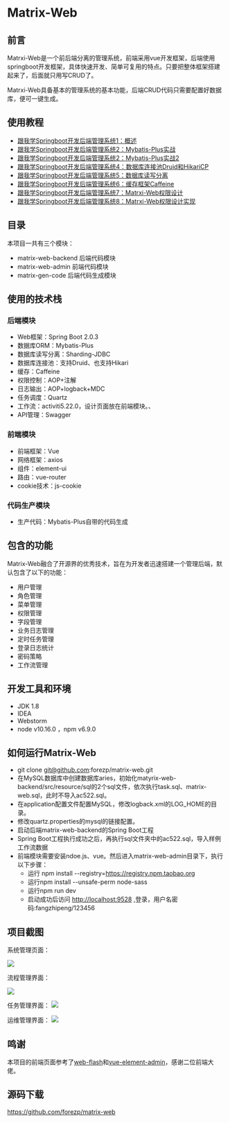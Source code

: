 # Matrix-Web

##  前言

Matrxi-Web是一个前后端分离的管理系统，前端采用vue开发框架，后端使用springboot开发框架，具体快速开发、简单可复用的特点。只要把整体框架搭建起来了，后面就只用写CRUD了。

Matrxi-Web具备基本的管理系统的基本功能，后端CRUD代码只需要配置好数据库，便可一键生成。

## 使用教程

- [跟我学Springboot开发后端管理系统1：概述](https://www.fangzhipeng.com/springboot/2020/05/01/mw-summary.html)
- [跟我学Springboot开发后端管理系统2：Mybatis-Plus实战](https://www.fangzhipeng.com/springboot/2020/05/02/mw-mybatis-plus.html)
- [跟我学Springboot开发后端管理系统2：Mybatis-Plus实战2](https://www.fangzhipeng.com/springboot/2020/05/03/mw-mybatis-plus2.html)
- [跟我学Springboot开发后端管理系统4：数据库连接池Druid和HikariCP](https://www.fangzhipeng.com/springboot/2020/05/04/mw-durid.html)
- [跟我学Springboot开发后端管理系统5：数据库读写分离](https://www.fangzhipeng.com/springboot/2020/05/05/mysql-rwp.html)
- [跟我学Springboot开发后端管理系统6：缓存框架Caffeine](https://www.fangzhipeng.com/springboot/2020/05/06/mw-caffine.html)
- [跟我学Springboot开发后端管理系统7：Matrxi-Web权限设计](https://www.fangzhipeng.com/springboot/2020/05/07/mw-permission.html)
- [跟我学Springboot开发后端管理系统8：Matrxi-Web权限设计实现](https://www.fangzhipeng.com/springboot/2020/05/08/permission-done.html)

## 目录

本项目一共有三个模块：

- matrix-web-backend 后端代码模块
- matrix-web-admin 前端代码模块
- matrix-gen-code 后端代码生成模块

##  使用的技术栈

### 后端模块

- Web框架：Spring Boot 2.0.3
- 数据库ORM：Mybatis-Plus
- 数据库读写分离：Sharding-JDBC
- 数据库连接池：支持Druid、也支持Hikari
- 缓存：Caffeine
- 权限控制：AOP+注解
- 日志输出：AOP+logback+MDC
- 任务调度：Quartz
- 工作流：activiti5.22.0，设计页面放在前端模块。、
- API管理：Swagger

### 前端模块

- 前端框架：Vue
- 网络框架：axios
- 组件：element-ui
- 路由：vue-router
- cookie技术：js-cookie

###  代码生产模块

- 生产代码：Mybatis-Plus自带的代码生成

## 包含的功能

Matrix-Web融合了开源界的优秀技术，旨在为开发者迅速搭建一个管理后端，默认包含了以下的功能：

- 用户管理
- 角色管理
- 菜单管理
- 权限管理
- 字段管理
- 业务日志管理
- 定时任务管理
- 登录日志统计
- 密码策略
- 工作流管理

##  开发工具和环境

- JDK 1.8
- IDEA
- Webstorm
- node v10.16.0 ，npm v6.9.0

## 如何运行Matrix-Web

- git clone git@github.com:forezp/matrix-web.git
- 在MySQL数据库中创建数据库aries，初始化matyrix-web-backend/src/resource/sql的2个sql文件，依次执行task.sql、matrix-web.sql，此时不导入ac522.sql。
- 在application配置文件配置MySQL，修改logback.xml的LOG_HOME的目录。
- 修改quartz.properties的mysql的链接配置。
- 启动后端matrix-web-backend的Spring Boot工程
- Spring Boot工程执行成功之后，再执行sql文件夹中的ac522.sql，导入样例工作流数据
- 前端模块需要安装ndoe.js、vue。然后进入matrix-web-admin目录下，执行以下步骤：
  - 运行 npm install --registry=https://registry.npm.taobao.org
  - 运行npm install --unsafe-perm node-sass
  - 运行npm run dev
  - 启动成功后访问 [http://localhost:9528](http://localhost:9528/) ,登录，用户名密码:fangzhipeng/123456

## 项目截图

系统管理页面：

![](https://static.javajike.com/img/2020/05/matrix/matrix-web01.png)

流程管理界面：

![](https://static.javajike.com/img/2020/05/matrix/matrix-web002.png)

任务管理界面： 
![](https://static.javajike.com/img/2020/05/matrix/matrix-web003.png)

运维管理界面：
![](https://static.javajike.com/img/2020/05/matrix/matrix-web004.png)

##  鸣谢

本项目的前端页面参考了[web-flash](https://github.com/enilu/web-flash)和[vue-element-admin](https://panjiachen.github.io/vue-element-admin-site/zh/)，感谢二位前端大佬。

## 源码下载

https://github.com/forezp/matrix-web
